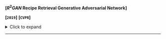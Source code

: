 **[$R^2GAN$ Recipe Retrieval Generative Adversarial Network]**

**[`2019`]** **[`CVPR`]**

<details>
    <summary>Click to expand</summary>
    Aim at exploring the feasibility of generating image from procedure text for retrieval problem.

    NLP field: 

The simplest way is linear scan

index the document-boolean retrieval model

This paper studies food-to-recipe and recipe-to-food retrieval

>They specially use a GAN with one generator and dual discriminators

two-level ranking loss
</details>

---

